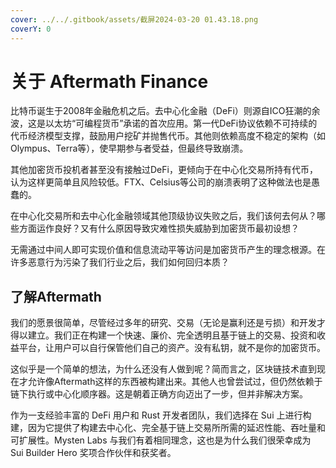 ```yaml
---
cover: ../../.gitbook/assets/截屏2024-03-20 01.43.18.png
coverY: 0
---
```


# 关于 Aftermath Finance

比特币诞生于2008年金融危机之后。去中心化金融（DeFi）则源自ICO狂潮的余波，这是以太坊“可编程货币”承诺的首次应用。第一代DeFi协议依赖不可持续的代币经济模型支撑，鼓励用户挖矿并抛售代币。其他则依赖高度不稳定的架构（如Olympus、Terra等），使早期参与者受益，但最终导致崩溃。

其他加密货币投机者甚至没有接触过DeFi，更倾向于在中心化交易所持有代币，认为这样更简单且风险较低。FTX、Celsius等公司的崩溃表明了这种做法也是愚蠢的。

在中心化交易所和去中心化金融领域其他顶级协议失败之后，我们该何去何从？哪些方面运作良好？又有什么原因导致灾难性损失威胁到加密货币最初设想？

无需通过中间人即可实现价值和信息流动平等访问是加密货币产生的理念根源。在许多恶意行为污染了我们行业之后，我们如何回归本质？

## 了解Aftermath

我们的愿景很简单，尽管经过多年的研究、交易（无论是赢利还是亏损）和开发才得以建立。我们正在构建一个快速、廉价、完全透明且基于链上的交易、投资和收益平台，让用户可以自行保管他们自己的资产。没有私钥，就不是你的加密货币。

这似乎是一个简单的想法，为什么还没有人做到呢？简而言之，区块链技术直到现在才允许像Aftermath这样的东西被构建出来。其他人也曾尝试过，但仍然依赖于链下执行或中心化顺序器。这是朝着正确方向迈出了一步，但并非解决方案。

作为一支经验丰富的 DeFi 用户和 Rust 开发者团队，我们选择在 Sui 上进行构建，因为它提供了构建去中心化、完全基于链上交易所所需的延迟性能、吞吐量和可扩展性。Mysten Labs 与我们有着相同理念，这也是为什么我们很荣幸成为 Sui Builder Hero 奖项合作伙伴和获奖者。

